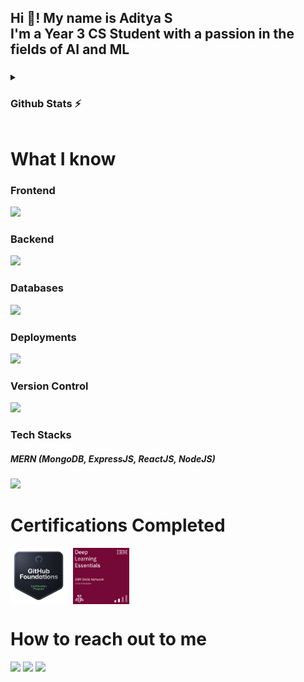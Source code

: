 <h2>Hi 👋! My name is Aditya S<br>
I'm a Year 3 CS Student with a passion in the fields of AI and ML</h2>

###

<details>
        <summary><h3>Github Stats ⚡</h3></summary>
        <div>
                <img src="https://github-readme-stats.vercel.app/api/top-langs?username=adityashibu&locale=en&hide_title=false&layout=compact&card_width=320&langs_count=5&theme=dracula&hide_border=false" height="150" alt="languages graph"  />
                <img src="https://github-readme-stats.vercel.app/api?username=adityashibu&show_icons=true&theme=dracula" height="150" alt="languages graph"  />
        </div>
</details>

###

<h1>What I know</h1>
<h3>Frontend</h3>
<p>
    <img src="https://skillicons.dev/icons?i=html,css,js,react,tailwind,threejs"/>
</p>

<h3>Backend</h3>
<p>
    <img src="https://skillicons.dev/icons?i=py,java,c,ocaml,js,npm,express"/>
</p>

<h3>Databases</h3>
<p>
    <img src="https://skillicons.dev/icons?i=mysql,mongodb,firebase"/>
</p>

<h3>Deployments</h3>
<p>
    <img src="https://skillicons.dev/icons?i=netlify,vercel,cloudflare"/>
</p>

<h3>Version Control</h3>
<p>
    <img src="https://skillicons.dev/icons?i=git,github,gitlab"/>
</p>

<h3>Tech Stacks</h3>
<p>
        <h5><b>MERN (MongoDB, ExpressJS, ReactJS, NodeJS)</b></h5>
    <img src="https://skillicons.dev/icons?i=mongodb,express,react,nodejs"/>
</p>

###

<h1>Certifications Completed</h1>
<div style="display: flex; gap: 10px;">
    <img src="./images/github-foundations.png" alt="GitHub Foundations Certification" height="90" style="vertical-align: top;" />
    <img src="./images/deep-learning-essentials.png" alt="Deep Learning Essentials Certification" height="90" style="vertical-align: top;" />
</div>

###

<h1>How to reach out to me</h1>
<div style="text-decoration:none">
  <a href="https://www.instagram.com/adwii.iii/" target="_blank" style="text-decoration:none;">
    <img src="https://skillicons.dev/icons?i=instagram"/>
  </a>
  <a href="mailto:adityashibuonline@gmail.com" target="_blank" style="text-decoration:none">
    <img src="https://skillicons.dev/icons?i=gmail"/>
  </a>
  <a href="https://www.linkedin.com/in/adityashibu/" target="_blank" style="text-decoration:none">
    <img src="https://skillicons.dev/icons?i=linkedin"/>
  </a>
</div>
